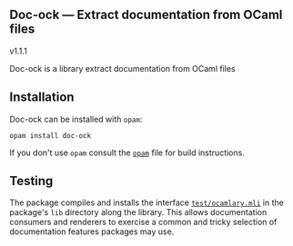 Doc-ock — Extract documentation from OCaml files
------------------------------------------------
v1.1.1

Doc-ock is a library extract documentation from OCaml files

## Installation

Doc-ock can be installed with `opam`:

    opam install doc-ock

If you don't use `opam` consult the [`opam`](opam) file for build instructions.

## Testing

The package compiles and installs the interface
[`test/ocamlary.mli`](test/ocamlary.mli) in the package's `lib`
directory along the library. This allows documentation consumers and
renderers to exercise a common and tricky selection of documentation
features packages may use.
